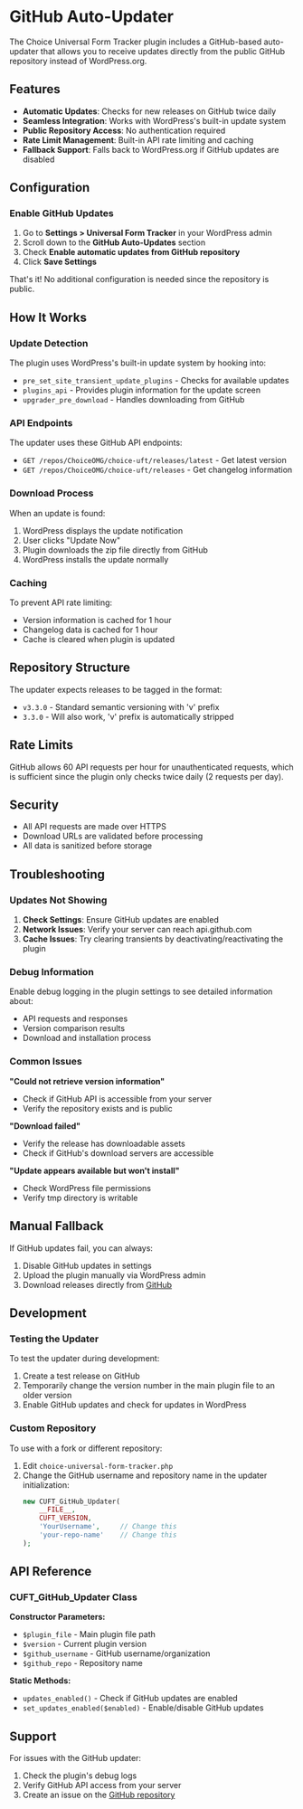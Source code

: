 # GitHub Auto-Updater

The Choice Universal Form Tracker plugin includes a GitHub-based auto-updater that allows you to receive updates directly from the public GitHub repository instead of WordPress.org.

## Features

- **Automatic Updates**: Checks for new releases on GitHub twice daily
- **Seamless Integration**: Works with WordPress's built-in update system
- **Public Repository Access**: No authentication required
- **Rate Limit Management**: Built-in API rate limiting and caching
- **Fallback Support**: Falls back to WordPress.org if GitHub updates are disabled

## Configuration

### Enable GitHub Updates

1. Go to **Settings > Universal Form Tracker** in your WordPress admin
2. Scroll down to the **GitHub Auto-Updates** section
3. Check **Enable automatic updates from GitHub repository**
4. Click **Save Settings**

That's it! No additional configuration is needed since the repository is public.

## How It Works

### Update Detection

The plugin uses WordPress's built-in update system by hooking into:

- `pre_set_site_transient_update_plugins` - Checks for available updates
- `plugins_api` - Provides plugin information for the update screen
- `upgrader_pre_download` - Handles downloading from GitHub

### API Endpoints

The updater uses these GitHub API endpoints:

- `GET /repos/ChoiceOMG/choice-uft/releases/latest` - Get latest version
- `GET /repos/ChoiceOMG/choice-uft/releases` - Get changelog information

### Download Process

When an update is found:

1. WordPress displays the update notification
2. User clicks "Update Now"
3. Plugin downloads the zip file directly from GitHub
4. WordPress installs the update normally

### Caching

To prevent API rate limiting:

- Version information is cached for 1 hour
- Changelog data is cached for 1 hour
- Cache is cleared when plugin is updated

## Repository Structure

The updater expects releases to be tagged in the format:

- `v3.3.0` - Standard semantic versioning with 'v' prefix
- `3.3.0` - Will also work, 'v' prefix is automatically stripped

## Rate Limits

GitHub allows 60 API requests per hour for unauthenticated requests, which is sufficient since the plugin only checks twice daily (2 requests per day).

## Security

- All API requests are made over HTTPS
- Download URLs are validated before processing
- All data is sanitized before storage

## Troubleshooting

### Updates Not Showing

1. **Check Settings**: Ensure GitHub updates are enabled
2. **Network Issues**: Verify your server can reach api.github.com
3. **Cache Issues**: Try clearing transients by deactivating/reactivating the plugin

### Debug Information

Enable debug logging in the plugin settings to see detailed information about:

- API requests and responses
- Version comparison results
- Download and installation process

### Common Issues

**"Could not retrieve version information"**

- Check if GitHub API is accessible from your server
- Verify the repository exists and is public

**"Download failed"**

- Verify the release has downloadable assets
- Check if GitHub's download servers are accessible

**"Update appears available but won't install"**

- Check WordPress file permissions
- Verify tmp directory is writable

## Manual Fallback

If GitHub updates fail, you can always:

1. Disable GitHub updates in settings
2. Upload the plugin manually via WordPress admin
3. Download releases directly from [GitHub](https://github.com/ChoiceOMG/choice-uft/releases)

## Development

### Testing the Updater

To test the updater during development:

1. Create a test release on GitHub
2. Temporarily change the version number in the main plugin file to an older version
3. Enable GitHub updates and check for updates in WordPress

### Custom Repository

To use with a fork or different repository:

1. Edit `choice-universal-form-tracker.php`
2. Change the GitHub username and repository name in the updater initialization:
   ```php
   new CUFT_GitHub_Updater(
       __FILE__,
       CUFT_VERSION,
       'YourUsername',     // Change this
       'your-repo-name'    // Change this
   );
   ```

## API Reference

### CUFT_GitHub_Updater Class

**Constructor Parameters:**

- `$plugin_file` - Main plugin file path
- `$version` - Current plugin version
- `$github_username` - GitHub username/organization
- `$github_repo` - Repository name

**Static Methods:**

- `updates_enabled()` - Check if GitHub updates are enabled
- `set_updates_enabled($enabled)` - Enable/disable GitHub updates

## Support

For issues with the GitHub updater:

1. Check the plugin's debug logs
2. Verify GitHub API access from your server
3. Create an issue on the [GitHub repository](https://github.com/ChoiceOMG/choice-uft/issues)

